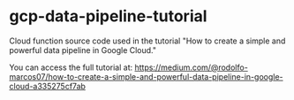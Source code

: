 # gcp-data-pipeline-tutorial
Cloud function source code used in the tutorial "How to create a simple and powerful data pipeline in Google Cloud."

You can access the full tutorial at: https://medium.com/@rodolfo-marcos07/how-to-create-a-simple-and-powerful-data-pipeline-in-google-cloud-a335275cf7ab
